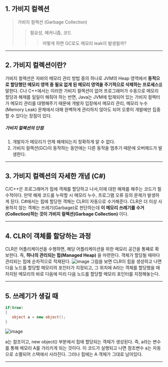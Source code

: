 ## 1. 가비지 컬렉션

> 가비지 컬렉션 (Garbage Collection)
>> 필요성, 메커니즘, 코드
>>> 어떻게 하면 GC로도 메모리 leak이 발생될까?    
---    
## 2. 가비지 컬렉션이란?
가비지 컬렉션은 자바의 메모리 관리 방법 중의 하나로 JVM의 Heap 영역에서 **동적으로 할당했던 메모리 영역 중 필요 없게 된 메모리 영역을 주기적으로 삭제하는 프로세스**를 말한다. C나 C++에서는 이러한 가비지 컬렉션이 없어 프로그래머가 수동으로 메모리 할당과 해제를 일일이 해줘야 하는 반면, Java는 JVM에 탑재되어 있는 가비지 컬렉터가 메모리 관리를 대행해주기 때문에 개발자 입장에서 메모리 관리, 메모리 누수(Memory Leak) 문제에서 대해 완벽하게 관리하지 않아도 되어 오롯이 개발에만 집중할 수 있다는 장점이 있다.    

 ##### 가비지 컬렉션의 단점
1. 개발자가 메모리가 언제 해제되는지 정확하게 알 수 없다.
2. 가비지 컬렉션(GC)이 동작하는 동안에는 다른 동작을 멈추기 때문에 오버헤드가 발생한다.

---
## 3. 가비지 컬렉션의 자세한 개념 (C#)

C/C++은 프로그래머가 힙에 객체를 할당하고 나서,이에 대한 해제를 해주는 코드가 필수적이다. 만약 해제 코드를 누락할 시 메모리 누수, 프로그램 오류 등의 문제가 발생하게 된다.
C#에서는 힙에 할당한 객체는 CLR이 자동으로 수거해준다.
CLR은 더 이상 사용하지 않는 객체는 쓰레기(Garbage)로 판단하는데 **이 메모리 쓰레기를 수거(Collection)하는 것이 가비지 컬렉션(Garbage Collection)** 이다.

---

## 4. CLR이 객체를 할당하는 과정
CLR은 어플리케이션을 수행하면, 해당 어플리케이션을 위한 메모리 공간을 통째로 확보한다. 즉, **하나의 관리되는 힙(Managed Heap)** 을 마련한다. 객체가 할당될 때마다 관리되는 힙에 순차적으로 적재된다.
![image](https://github.com/Oeuni/BigData/assets/100830777/81ad4adb-3419-4c00-bfa3-7d253681dc79)
그림을 보면 CLR이 힙을 생성하고 나면 다음 노드를 할당할 메모리의 포인터가 지정되고, 그 위치에 A라는 객체를 할당했을 때 차지된 메모리의 바로 다음에 미리 다음 노드를 할당할 메모리 포인터를 지정해놓는다.

---

## 5. 쓰레기가 생길 때
```C#
if(true)
{
   object a = new object();
}
```

![image](https://github.com/Oeuni/BigData/assets/100830777/fe292b53-bc22-46db-9619-d2908f46d74a)

a는 참조이고, new object() 부분에서 힙에 할당되는 객체가 생성된다. 즉, a라는 변수를 통해 메모리 A를 가리키게 되는 것이다. 이 코드가 실행되고 나면 참조변수 a는 자동으로 소멸되어 스택에서 사라진다. 그러나 힙에는 A 객체가 그대로 남아있다.

---
